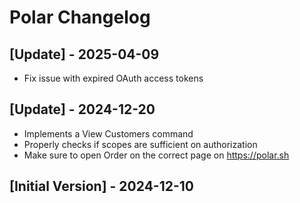 # Polar Changelog

## [Update] - 2025-04-09

- Fix issue with expired OAuth access tokens

## [Update] - 2024-12-20

- Implements a View Customers command
- Properly checks if scopes are sufficient on authorization
- Make sure to open Order on the correct page on https://polar.sh

## [Initial Version] - 2024-12-10
